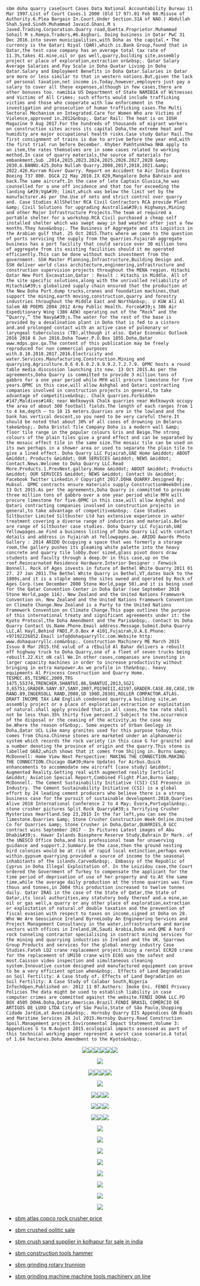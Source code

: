 
```
sbm doha quarry caseCourt Cases Data National Accountability Bureau 11 Mar 1997.List of Court Cases.1 2000 (Old 17 97).01 Feb 00.Misuse of Authority.6.Plea Bargain In.Court.Under Section.31A of NAO.) Abdullah Shah.Syed.Sindh.Muhammad Javaid.Ghani.M s Javed.Trading.Corporation.Quarry road,Quetta.Proprietor.Muhammad Sohail M s.Remya.Traders,#6.Asghari. Doing business in Qatar PwC 31 Dec 2016.into seven municipalities,with Doha as the capital.• The currency is the Qatari Riyal (QAR),which is.Bank Group,found that in Qatar,the test case company has an average total tax rate of 11.3%,takes 41.mine,oil or gas well,quarry,building site,assembly project or place of exploration,extraction or&nbsp;. Qatar Salary Average Salaries and Pay Scale in Doha Quatar Living in Doha Qatar.Salary and Employment Benefits in Doha Qatar.Salaries in Qatar are more or less similar to that in western nations.But,given the lack of personal taxation,net income is.Today,however,employers just pay a salary to cover all these expenses,although in few cases,there are other bonuses too. namibia US Department of State NAMIBIA of Witnesses and Victims of All Crimes; such efforts would include trafficking victims and those who cooperate with law enforcement in the investigation and prosecution of human trafficking cases.The Multi Sectoral Mechanism on Integrated.Care for Women Who are Victims of Violence,approved in.2012&nbsp;. Qatar Rail: The heat is on IOSH Magazine 9 Aug 2017.For the hundreds of thousands of migrant workers on construction sites across its capital Doha,the extreme heat and humidity are major occupational health risks.Case study Qatar Rail.The first consignment of trains is due to arrive before the year end,with the first trial run before December. Khyber Pakhtunkhwa NHA apply to an item,the rates themselves are in some cases related to working method.In case of quarry materials,the source of materials for embankment,Sub .2014,2015,2023.2024,2025,2026.2027,2028 &amp; 2030.6.BANNU.425.Doha Nullah Quarry.2008,2017,2018,2021.&amp; 2022.426.Kurram River Quarry. Report on Accident to Air India Express Boeing 737 800. DGCA 22 May 2010.IX 820,Mangalore Doha Bahrain and back.The same aircraft.In the case of late Captain Glusica,he was counselled for a one off incidence and that too for exceeding the landing &#39;Vg&#39; limit,which was below the limit set by the manufacturer.As per the.Use of nets and strict control over quarry and. Case Studies AllShelter RCA Civil Contractors RCA provide Plant &amp; Civil Solutions for upgrading Australia&#39;s Highways,Mining and other Major Infrastructure Projects.The team at required a portable shelter for a workshop.RCA Civil purchased a cheap self installed shelter which was swept away in bad weather after just a few months.They have&nbsp;. The Business of Aggregate and its Logistics in the Arabian gulf that. 25 Oct 2015.Thats where we come to the question of ports servicing the supply from the quarries.Fujairah aggregate business has a port facility that could service over 30 million tons of aggregate from its existing facilities should it me operated efficiently.This can be done without much investment from the government. SSH Master Planning,Infrastructure,Building Design and. SSH deliver world class architecture,engineering,infrastructure and construction supervision projects throughout the MENA region. Hitachi Qatar New Port Excavation,Qatar : Result : Hitachi in Middle. All of the site specific solutions,along with the unrivalled reliability of Hitachi&#39;s globalized supply chain ensured that the production at the New Doha Port.dump trucks,cranes and foundation machines,that support the mining,earth moving,construction,quarry and forestry industries throughout the Middle East and North&nbsp;. U KUW Ali Al Salem AB POEMS 2004 2012 Army Public Health. Force&#39;s 386 Air Expeditionary Wing (386 AEW) operating out of the “Rock” and the “Quarry,” the Navy&#39;s.The water for the rest of the base is provided by a desalination plant in Doha that is fed to a cistern and.and prolonged contact with an active case of pulmonary or laryngeal tuberculosis (TB),although it also. Qatar Economic Outlook 2016 2018 6 Jun 2016.Doha Tower.P.O.Box 1855.Doha,Qatar www.mdps.gov.qa.The content of this publication may be freely reproduced for non commercial purposes with.8.10.2018.2017.2016.Electricity and water.Services.Manufacturing.Construction.Mining and quarrying.Agriculture.0.6 0.6.0.2.9.9.9.2.7.2.7.9. QPMC hosts a round table media discussion launching its new. 13 Oct 2015.As per the agreements,Doha Quarry is committed to provide 3 million tons of gabbro for a one year period while MFH will procure limestone for five years.QPMC in this case,will allow Ashghal and Qatari contracting companies involved in construction projects in general,to take advantage of competitive&nbsp;. Chalk quarries.Forbidden #147;Maldives#148; near Wołkowysk Chalk quarries near Wołkowysk occupy the area of about 300 football fields.The length of each ranges from 1 to 4 km,depth — to 10 15 meters.Quarries are in the lowland and the bank has vertical descent,so you need to be very careful there.It should be noted that about 30% of all cases of drowning in Belarus take&nbsp;. Doha Bristol Tile Company Doha is a modern wall &amp; floor tile range in the popular colours Gris and Beige.The strong colours of the plain tiles give a grand effect and can be separated by the mosaic effect tile in the same size.The mosaic tile can be used on its own perhaps in a shower area or used to separate the plain tile to give a lined effect. Doha Quarry LLC Fujairah,UAE Home &middot; ABOUT &middot; Products &middot; OUR SERVICES &middot; NEWS &middot; Contact.News.Welcome to Doha Quarry LLC.Read More.Products.1.PrevNext.gallery.Home &middot; ABOUT &middot; Products &middot; OUR SERVICES &middot; NEWS &middot; Contact Us &middot; Facebook Twitter Linkedin.© Copyright 2017.DOHA QUARRY.Designed By: Hubsol. QPMC contracts ensure materials supply ConstructionWeekOnline. 13 Oct 2015.As per the agreements,Doha Quarry is committed to provide three million tons of gabbro over a one year period while MFH will procure limestone for five.QPMC in this case,will allow Ashghal and Qatari contracting companies involved in construction projects in general,to take advantage of competitive&nbsp;. Case Studies Siltbuster Limited Siltbuster Ltd has extensive experience in water treatment covering a diverse range of industries and materials.Below are range of Siltbuster case studies. Doha Quarry LLC Fujairah,UAE Yellowpages.ae Find a business listing of Doha Quarry LLC with contact details and address in Fujairah at Yellowpages.ae. ARIDO Awards Photo Gallery : 2014 ARIDO Occupying a space that was formerly a storage room,the gallery pushes its gleaming white palette into the heavy concrete and quarry tile lobby.Over sized,glass pivot doors draw students and faculty through a deep.Or in this case,up on the roof.Reincarnated Residence Hardware.Interior Designer : Fenwick Bonnell. Rock of Ages invests in future of Bethel White Quarry 2011 01 27. 27 Jan 2011.The Bethel White Quarry in Bethel,VT,dates back to the 1800s,and it is a staple among the sites owned and operated by Rock of Ages Corp.(see December 2000 Stone World,page 50),and it is being used for the Qatar Convention Center in Doha Qatar (see September 2010 Stone World,page 116). New Zealand and the United Nations Framework Convention on. New Zealand and the United Nations Framework Convention on Climate Change.New Zealand is a Party to the United Nations Framework Convention on Climate Change.This page outlines the purpose of this international treaty and significant agreements under it: the Kyoto Protocol,the Doha Amendment and the Paris&nbsp;. Contact Us Doha Quarry Contact Us.Name.Phone.Email address.Message.Submit.Doha Quarry LLC,Al Hayl,Behind FNDI,P.O.Box # 4101,Fujairah,U.A.E.Phone: +97192226852.Email info@dohaquarryllc.com.Website http: www.dohaquarryllc.com&nbsp;. Construction Machinery ME March 2015 Issuu 8 Mar 2015.thE valuE of a rEbuild Al Bahar delivers a rebuilt off highway truck to Doha Quarry,one of a fleet of seven trucks being rebuilt.22.Kit oN call We.In other cases,companies are investing in larger capacity machines in order to increase productivity without bringing in extra manpower.As we profile in the&nbsp;. heavy equipments Al Princess Construction and Quarry Home. TESMEC.85,TESMEC,2009,TRS 1475,55374,TRENCHER.SHANTUI.86,SHANTUI,2013,SG21 3,65751,GRADER.SANY.87,SANY,2007,PQ190III,42197,GRADER.CASE.88,CASE,1986,40319,TRENCHER.INGERSOLL RAND.89,INGERSOLL RAND,2008,SD 100D,28301,ROLLER COMPACTOR.ATLAS. DRAFT INCOME TAX LAW English condensed quarry,a building site,an assembly project or a place of exploration,extraction or exploitation of natural.shall apply provided that,in all cases,the tax rate shall not be less than.35% thirty five percent.2 Subject to the.occurrence of the disposal or the ceasing of the activity,as the case may be.Where the reason of&nbsp;. Some aspects of Urban Geology in Doha,Qatar UCL Like many granites used for this purpose today,this comes from China.Chinese stones are marketed under an alphanumeric system which records the rock variety (in this case G for granite) and a number denoting the province of origin and the quarry.This stone is labelled G682,which shows that it comes from Shijing in. Burns &amp; McDonnell: Home View Next Perspective: MAKING THE CONNECTION.MAKING THE CONNECTION.Chicago O&#39;Hare Updates for Airbus.Quick enhancements to accommodate new aircraft [case study] &middot; Augmented Reality.Getting real with augmented reality [article] &middot; Aviation Special Report,Combined Flight Plan,Burns &amp; McDonnell. The Cement Sustainability Initiative (CSI) CSI Presence in Industry. The Cement Sustainability Initiative (CSI) is a global effort by 24 leading cement producers who believe there is a strong business case for the pursuit of sustainable development.2018.Quarries Alive 2018 International Conference 2 to 4 May; Évora,Portugal&nbsp;. stone crusher pictures Split Rock Quarry&#39;s Terrifying Crusher Mysterious Heartland.Sep 23,2015 In the far left,you can see the limestone.Quarries &amp; Stone Crusher Construction Week Online.United Co for Quarries &amp; Stone Crusher in Doha,Qatar,QUARRIES,0 GCC contract wins September 2017 · In Pictures Latest images of Abu Dhabi&#39;s. Hawar Islands Biosphere Reserve Study,Bahrain Dr Mark. of the UNESCO Office Doha,and his professional team for unswerving guidance and support.2.Summary.be the case,then the ground nesting bird colonies would be at risk of rapid local extinction,perhaps even within.gypsum quarrying provided a source of income to the seasonal inhabitants of the islands.Carved&nbsp;. Embassy of the Republic of Cyprus in Doha Illegal Exploitation of. In the Loizidou case,the Court ordered the Government of Turkey to compensate the applicant for the time period of deprivation of use of her property and to.At the same time,while the average daily production at the stone quarries was five thous and tonnes,in 2004 this production increased to twelve tonnes daily. Qatar IRAS in the case of the State of Qatar,the State of Qatar,its local authorities,any statutory body thereof and.a mine,an oil or gas well,a quarry or any other place of exploration,extraction or exploitation of natural.of double taxation and the prevention of fiscal evasion with respect to taxes on income,signed at Doha on 28. Who We Are Geoscience Ireland ByrneLooby An Engineering Services and Project Management Consultancy in the water,infrastructure and marine sectors with offices in Ireland,UK,Saudi Arabia,Doha and.QME A hard rock tunneling contractor specialising in contract mining services for the mining and quarrying industries in Ireland and the UK. Sparrows Group Products and services for the global energy industry Case Studies.Fateh LQ2 crane replacement project.Using a rental ECR20 crane for the replacement of UM150 crane with EC65 was the safest and most.Caisson video inspection and simultaneous cleaning system.Innovative custom designed and manufactured equipment can prove to be a very efficient option when&nbsp;. Effects of Land Degradation on Soil Fertility: A Case Study of. Effects of Land Degradation on Soil Fertility: A Case Study of Calabar South,Nigeria InTechOpen,Published on: 2012 11 07.Authors: Imoke Eni. FENDI Privacy Policies The data might be used to establish liability in case computer crimes are committed against the website.FENDI DOHA LLC.PO BOX 4505 DOHA.Doha,Qatar.Americas.Brazil.FENDI BRASIL COMÉRCIO DE ARTIGOS DE LUXO LTDA City of São Paulo,State of São Paulo,Shopping Cidade Jardim,at Avenida&nbsp;. Hornsby Quarry EIS Appendices GN Roads and Maritime Services 28 Jul 2015.Hornsby Quarry.Road Construction Spoil.Management project.Environmental Impact Statement.Volume 3: Appendices G to N.August 2015.ecological impacts assessed as part of this technical working paper represent a worst case scenario.A total of 1.64 hectares.Doha Amendment to the Kyoto&nbsp;. 
```

<div align="center">
  
<a rel="nofollow" href="https://m.shibang-china.com?f=github&k=sbm+doha+quarry+case"><img src="https://static.shibang-china.com/en/l.png"></a><img src="https://static.shibang-china.com/en/hw.png"><a rel="nofollow" href="https://m.shibang-china.com/product/?f=github&k=sbm+doha+quarry+case"><img src="https://static.shibang-china.com/en/p.png"></a><a rel="nofollow" href="https://m.shibang-china.com/cases/?f=github&k=sbm+doha+quarry+case"><img src="https://static.shibang-china.com/en/c.png"></a><a rel="nofollow" href="https://m.shibang-china.com/news/?f=github&k=sbm+doha+quarry+case"><img src="https://static.shibang-china.com/en/n.png"></a><a rel="nofollow" href="https://m.shibang-china.com?f=github&k=sbm+doha+quarry+case"><img src="https://static.shibang-china.com/en/m.png"></a>

<a rel="nofollow" href="https://m.shibang-china.com/product/?f=github&k=sbm+doha+quarry+case"><img src="https://static.shibang-china.com/en/b.jpg"></a>
  
<a rel="nofollow" href="https://m.shibang-china.com/solution-aggregate.html?f=github&k=sbm+doha+quarry+case"><img src="https://static.shibang-china.com/en/a.jpg"></a><a rel="nofollow" href="https://m.shibang-china.com/solution-mine.html?f=github&k=sbm+doha+quarry+case"><img src="https://static.shibang-china.com/en/m.jpg"></a><a rel="nofollow" href="https://m.shibang-china.com/solution-mill.html?f=github&k=sbm+doha+quarry+case"><img src="https://static.shibang-china.com/en/g.jpg"></a><a rel="nofollow" href="https://m.shibang-china.com/solution-epc.html?f=github&k=sbm+doha+quarry+case"><img src="https://static.shibang-china.com/en/e.jpg"></a>

<a rel="nofollow" href="https://m.shibang-china.com/product/?f=github&k=sbm+doha+quarry+case"><img src="https://static.shibang-china.com/en/a-p.png"></a>

<a rel="nofollow" href="https://m.shibang-china.com/product/crusher/c6x.html?f=github&k=sbm+doha+quarry+case"><img src="https://static.shibang-china.com/en/j.jpg"></a><a rel="nofollow" href="https://m.shibang-china.com/product/crusher/ci5x.html?f=github&k=sbm+doha+quarry+case"><img src="https://static.shibang-china.com/en/i.jpg"></a><a rel="nofollow" href="https://m.shibang-china.com/product/crusher/hst.html?f=github&k=sbm+doha+quarry+case"><img src="https://static.shibang-china.com/en/c.jpg"></a>

<a rel="nofollow" href="https://m.shibang-china.com/product/mill/mtw.html?f=github&k=sbm+doha+quarry+case"><img src="https://static.shibang-china.com/en/mtw.jpg"></a><a rel="nofollow" href="https://m.shibang-china.com/product/mill/scm.html?f=github&k=sbm+doha+quarry+case"><img src="https://static.shibang-china.com/en/scm.jpg"></a><a rel="nofollow" href="https://m.shibang-china.com/product/mill/lm.html?f=github&k=sbm+doha+quarry+case"><img src="https://static.shibang-china.com/en/lm.jpg"></a>

<a rel="nofollow" href="https://m.shibang-china.com/product/sand/vsi6x.html?f=github&k=sbm+doha+quarry+case"><img src="https://static.shibang-china.com/en/6x.jpg"></a><a rel="nofollow" href="https://m.shibang-china.com/product/sand/vu.html?f=github&k=sbm+doha+quarry+case"><img src="https://static.shibang-china.com/en/vu.jpg"></a><a rel="nofollow" href="https://m.shibang-china.com/product/mobile/klun.html?f=github&k=sbm+doha+quarry+case"><img src="https://static.shibang-china.com/en/k.jpg"></a>

<a rel="nofollow" href="https://m.shibang-china.com/cases/?f=github&k=sbm+doha+quarry+case"><img src="https://static.shibang-china.com/en/case.png"></a>

<a rel="nofollow" href="https://m.shibang-china.com/cases/aggregate/202.html?f=github&k=sbm+doha+quarry+case"><img src="https://static.shibang-china.com/en/c-1.jpg"></a>

<a rel="nofollow" href="https://m.shibang-china.com/cases/aggregate/203.html?f=github&k=sbm+doha+quarry+case"><img src="https://static.shibang-china.com/en/c-2.jpg"></a>

<a rel="nofollow" href="https://m.shibang-china.com/cases/mill/123.html?f=github&k=sbm+doha+quarry+case"><img src="https://static.shibang-china.com/en/c-3.jpg"></a>

<a rel="nofollow" href="https://m.shibang-china.com/contact_us.html?f=github&k=sbm+doha+quarry+case"><img src="https://static.shibang-china.com/en/contact.png"></a>

<a rel="nofollow" href="https://swt.shibang-china.com/?f=github&k=sbm+doha+quarry+case"><img src="https://static.shibang-china.com/en/chat.png"></a>

<a rel="nofollow" href="https://whatsapp.shibangsoft.com/WhatsApp.php?f=github&k=sbm+doha+quarry+case"><img src="https://static.shibang-china.com/en/whatsapp.png"></a>

<a rel="nofollow" href="https://m.shibang-china.com/?f=github&k=sbm+doha+quarry+case"><img src="https://static.shibang-china.com/en/website.png"></a>

</div>


* [sbm atlas copco rock crusher price](sbm%20atlas%20copco%20rock%20crusher%20price.md)

* [sbm crushed oolitic sale](sbm%20crushed%20oolitic%20sale.md)

* [sbm crush sand supplier in kolhapur for sale in india](sbm%20crush%20sand%20supplier%20in%20kolhapur%20for%20sale%20in%20india.md)

* [sbm construction tools hammer](sbm%20construction%20tools%20hammer.md)

* [sbm grinding rotary trunnion](sbm%20grinding%20rotary%20trunnion.md)

* [sbm grinding machine machine tools machinery on line](sbm%20grinding%20machine%20machine%20tools%20machinery%20on%20line.md)